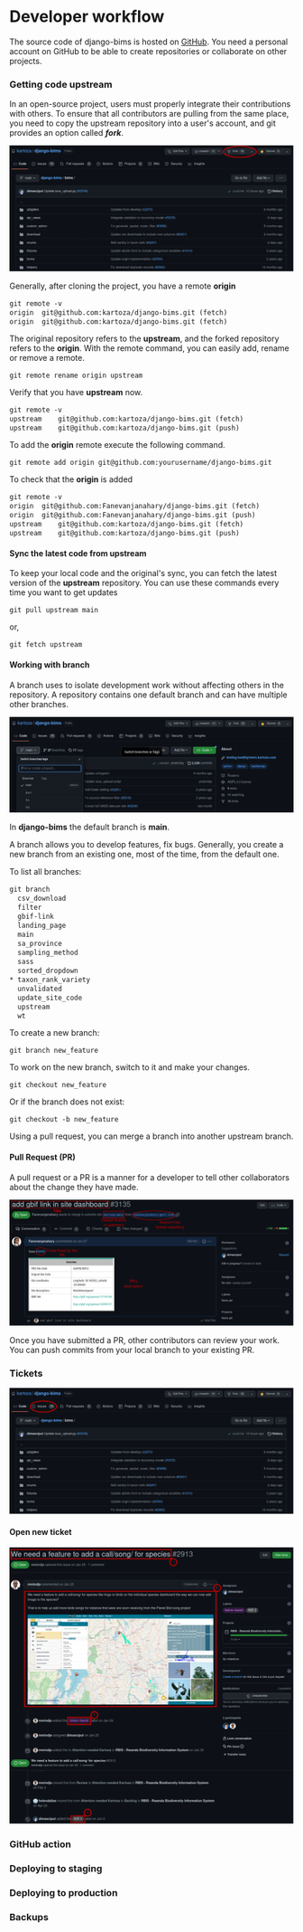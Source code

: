 # Developer workflow

The source code of django-bims is hosted on [GitHub](https://github.com/). You need a personal account on GitHub to be 
able to create repositories or collaborate on other projects.

### Getting code upstream

In an open-source project, users must properly integrate their contributions with others. To ensure 
that all contributors are pulling from the same place, you need to copy the upstream repository into a user's account, 
and git provides an option called _**fork**_.

![Fork the project](img/fork.png)

Generally, after cloning the project, you have a remote **origin**

```
git remote -v
origin	git@github.com:kartoza/django-bims.git (fetch)
origin	git@github.com:kartoza/django-bims.git (fetch)

```

The original repository refers to the **upstream**, and the forked repository refers to the **origin**. With the remote 
command, you can easily add, rename or remove a remote.

```
git remote rename origin upstream
```

Verify that you have **upstream** now.

```
git remote -v
upstream	git@github.com:kartoza/django-bims.git (fetch)
upstream	git@github.com:kartoza/django-bims.git (push)

```

To add the **origin** remote execute the following command.

```
git remote add origin git@github.com:yourusername/django-bims.git
```

To check that the **origin** is added

```
git remote -v
origin	git@github.com:Fanevanjanahary/django-bims.git (fetch)
origin	git@github.com:Fanevanjanahary/django-bims.git (push)
upstream	git@github.com:kartoza/django-bims.git (fetch)
upstream	git@github.com:kartoza/django-bims.git (push)

```

#### Sync the latest code from upstream

To keep your local code and the original's sync, you can fetch the latest version of the **upstream** repository.
You can use these commands every time you want to get updates

```
git pull upstream main
```

or,

```
git fetch upstream
```


#### Working with branch

A branch uses to isolate development work without affecting others in the repository. A repository contains one default 
branch and can have multiple other branches.

![Branch](img/branch.png)

In **django-bims** the default branch is **main**.

A branch allows you to develop features, fix bugs. Generally, you create a new branch from an existing one, most of the 
time, from the default one.

To list all branches:

```
git branch
  csv_download
  filter
  gbif-link
  landing_page
  main
  sa_province
  sampling_method
  sass
  sorted_dropdown
* taxon_rank_variety
  unvalidated
  update_site_code
  upstream
  wt

```

To create a new branch: 

```
git branch new_feature
```

To work on the new branch, switch to it and make your changes.

```
git checkout new_feature
```

Or if the branch does not exist:

```
git checkout -b new_feature
```

Using a pull request, you can merge a branch into another upstream branch.

#### Pull Request (PR)

A pull request or a PR is a manner for a developer to tell other collaborators about the change they have made.

![PR](img/pr.png)

Once you have submitted a PR, other contributors can review your work. You can push commits from your local branch to your 
existing PR.

[//]: # (maintaining separation between instance specific code and stuff that should be upstreamed)

### Tickets <!--- working to tickets (raise ticket, size ticket, project board, scrum sprint planning etc)-->

![](img/tickets.png)

#### Open new ticket

![](img/ticket.png)

[//]: # (### Patch and Pull Request )
<!--- making your patch, submitting a PR -->


[//]: # (maintaining separation between instance specific code and stuff that should be upstreamed)

### GitHub action

### Deploying to staging

### Deploying to production

### Backups <!--- restoring backups , gettinng backups and basic sysadmin workflows-->

